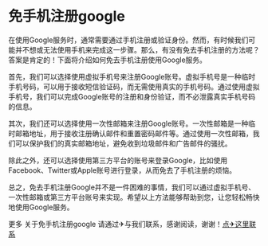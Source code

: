 # 免手机注册google

在使用Google服务时，通常需要通过手机注册或验证身份。然而，有时候我们可能并不想或无法使用手机来完成这一步骤。那么，有没有免去手机注册的方法呢？答案是肯定的！下面将介绍如何免去手机注册使用Google服务。

首先，我们可以选择使用虚拟手机号来注册Google账号。虚拟手机号是一种临时手机号码，可以用于接收短信验证码，而无需使用真实的手机号码。通过使用虚拟手机号，我们可以完成Google账号的注册和身份验证，而不必泄露真实手机号码的信息。

其次，我们还可以选择使用一次性邮箱来注册Google账号。一次性邮箱是一种临时邮箱地址，用于接收注册确认邮件和重置密码邮件等。通过使用一次性邮箱，我们可以保护我们的真实邮箱地址，避免收到垃圾邮件和广告邮件的骚扰。

除此之外，还可以选择使用第三方平台的账号来登录Google，比如使用Facebook、Twitter或Apple账号进行登录，从而免去了手机注册的烦恼。

总之，免去手机注册Google并不是一件困难的事情，我们可以通过虚拟手机号、一次性邮箱或第三方平台账号来实现。希望以上方法能够帮助到您，让您轻松畅快地使用Google服务。

更多 关于免手机注册google 请通过✈与我们联系，感谢阅读，谢谢！[点✈这里联系](https://ss.k02.cc)